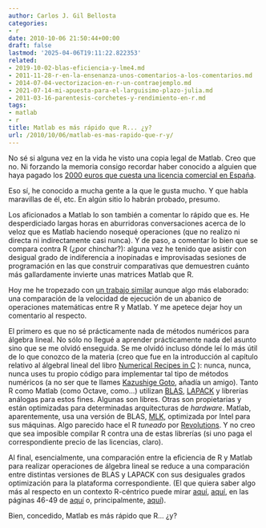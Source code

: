 ```yaml
---
author: Carlos J. Gil Bellosta
categories:
- r
date: 2010-10-06 21:50:44+00:00
draft: false
lastmod: '2025-04-06T19:11:22.822353'
related:
- 2019-10-02-blas-eficiencia-y-lme4.md
- 2011-11-28-r-en-la-ensenanza-unos-comentarios-a-los-comentarios.md
- 2014-07-04-vectorizacion-en-r-un-contraejemplo.md
- 2021-07-14-mi-apuesta-para-el-larguisimo-plazo-julia.md
- 2011-03-16-parentesis-corchetes-y-rendimiento-en-r.md
tags:
- matlab
- r
title: Matlab es más rápido que R... ¿y?
url: /2010/10/06/matlab-es-mas-rapido-que-r-y/
---
```


No sé si alguna vez en la vida he visto una copia legal de Matlab. Creo que no. Ni forzando la memoria consigo recordar haber conocido a alguien que haya pagado los [2000 euros que cuesta una licencia comercial en España](http://www.mathworks.com/store/priceListLink.do).

Eso sí, he conocido a mucha gente a la que le gusta mucho. Y que habla maravillas de él, etc. En algún sitio lo habrán probado, presumo.

Los aficionados a Matlab lo son también a comentar lo rápido que es. He desperdiciado largas horas en aburridoras conversaciones acerca de lo veloz que es Matlab haciendo nosequé operaciones (que no realizo ni directa ni indirectamente casi nunca). Y de paso, a comentar lo bien que se compara contra R (¿por chinchar?): alguna vez he tenido que asistir con desigual grado de indiferencia a inopinadas e improvisadas sesiones de programación en las que construir comparativas que demuestren cuánto más gallardamente invierte unas matrices Matlab que R.

Hoy me he tropezado con [un trabajo similar]( http://mlg.eng.cam.ac.uk/dave/rmbenchmark.php) aunque algo más elaborado: una comparación de la velocidad de ejecución de un abanico de operaciones matemáticas entre R y Matlab. Y me apetece dejar hoy un comentario al respecto.

El primero es que no sé prácticamente nada de métodos numéricos para álgebra lineal. No sólo no llegué a aprender prácticamente nada del asunto sino que se me olvidó enseguida. Se me olvidó incluso dónde leí lo más útil de lo que conozco de la materia (creo que fue en la introducción al capítulo relativo al álgebral lineal del libro [Numerical Recipes in C](http://www.amazon.com/Numerical-Recipes-Art-Scientific-Computing/dp/0521431085) ): nunca, nunca, nunca uses tu propio código para implementar tal tipo de métodos numéricos (a no ser que te llames [Kazushige Goto]( http://en.wikipedia.org/wiki/Kazushige_Goto), añadía un amigo). Tanto R como Matlab (como Octave, como...) utilizan [BLAS](http://en.wikipedia.org/wiki/Basic_Linear_Algebra_Subprograms), [LAPACK](http://en.wikipedia.org/wiki/Lapack) y librerías análogas para estos fines. Algunas son libres. Otras son propietarias y están optimizadas para determinadas arquitecturas de _hardware_. Matlab, aparentemente, usa una versión de BLAS, [MLK](http://software.intel.com/en-us/articles/using-intel-mkl-with-matlab/), optimizada por Intel para sus máquinas. Algo parecido hace el R _tuneado_ por [Revolutions](http://www.revolutionanalytics.com/). Y no creo que sea imposible compilar R contra una de estas librerías (si uno paga el correspondiente precio de las licencias, claro).

Al final, esencialmente, una comparación entre la eficiencia de R y Matlab para realizar operaciones de álgebra lineal se reduce a una comparación entre distintas versiones de BLAS y LAPACK con sus desiguales grados optimización para la plataforma correspondiente. (El que quiera saber algo más al respecto en un contexto R-céntrico puede mirar [aquí](http://dirk.eddelbuettel.com/blog/code/gcbd/), [aquí](http://dirk.eddelbuettel.com/blog/2010/09/15/#gcbd_0.2.2), en las páginas 46-49 de [aquí](http://dirk.eddelbuettel.com/papers/useR2010hpcTutorial.pdf) o, principalmente, [aquí](http://es.wikipedia.org/wiki/Ley_de_Amdahl)).

Bien, concedido, Matlab es más rápido que R... ¿y?